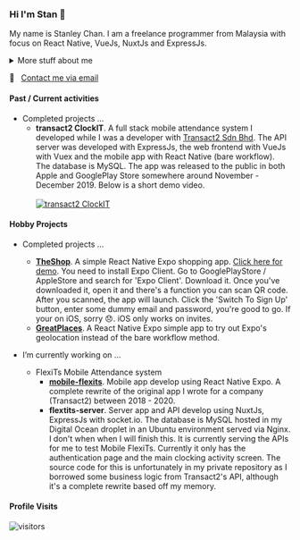 ### Hi I'm Stan 👋

My name is Stanley Chan. I am a freelance programmer from Malaysia with focus on React Native, VueJs, NuxtJs and ExpressJs.

<details>
<summary>
  More stuff about me
</summary>
<br>
I started picking up programming again in 2017. I stopped practicing it in 2000. I used to code reports in INFORMIX 4GL. It was hard picking it up again. I had to relearn everything as the current tech is totally different to what I was exposed to before.
<br><br>
So yeah, I'd see myself as a self taught programmer.
</details>

:email: &nbsp; [Contact me via email](mailto:nahcnats@gmail.com) 

#### Past / Current activities
- Completed projects ...
  - **transact2 ClockIT**. A full stack mobile attendance system I developed while I was a developer with [Transact2 Sdn Bhd](https://transact2.com/). The API server was developed with ExpressJs, the web frontend with VueJs with Vuex and the mobile app with React Native (bare workflow). The database is MySQL. The app was released to the public in both Apple and GooglePlay Store somewhere around November - December 2019. Below is a short demo video.
  <br><br>
  [![transact2 ClockIT](http://img.youtube.com/vi/5sAn6MhzN9c/0.jpg)](http://www.youtube.com/watch?v=5sAn6MhzN9c "Click to play on YouTube")
  
#### Hobby Projects
- Completed projects ...
  - **[TheShop](https://github.com/nahcnats/rnTheShop)**. A simple React Native Expo shopping app. [Click here for demo](https://expo.io/@nahcnats/projects/sctheshop). You need to install Expo Client. Go to GooglePlayStore / AppleStore and search for 'Expo Client'. Download it. Once you've downloaded it, open it and there's a function you can scan QR code. After you scanned, the app will launch. Click the 'Switch To Sign Up'  button, enter some dummy email and password, you're good to go. If your on iOS, sorry :disappointed:. iOS only works on invites.
  - **[GreatPlaces](https://github.com/nahcnats/greatplaces)**. A React Native Expo simple app to try out Expo's geolocation instead of the bare workflow method.

- I’m currently working on ...
  - FlexiTs Mobile Attendance system
    - **[mobile-flexits](https://github.com/nahcnats/mobile-flexits)**. Mobile app develop using React Native Expo. A complete rewrite of the original app I wrote  for a company (Transact2) between 2018 - 2020.
    - **flextits-server**. Server app and API develop using NuxtJs, ExpressJs with socket.io. The database is MySQL hosted in my Digital Ocean droplet in an Ubuntu environment served via Nginx. I don't when when I will finish this. It is currently serving the APIs for me to test Mobile FlexiTs. Currently it only has the authentication page and the main clocking activity screen. The source code for this is unfortunately in my private repository as I borrowed some business logic from Transact2's API, although it's a complete rewrite based off my memory.

#### Profile Visits
![visitors](https://visitor-badge.glitch.me/badge?page_id=nahcnats.nahcnats)
